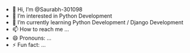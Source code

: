 - 👋 Hi, I’m @Saurabh-301098
- 👀 I’m interested in Python Development
- 🌱 I’m currently learning Python Development / Django Development
- 📫 How to reach me ...
- 😄 Pronouns: ...
- ⚡ Fun fact: ...

<!---
Saurabh-301098/Saurabh-301098 is a ✨ special ✨ repository because its `README.md` (this file) appears on your GitHub profile.
You can click the Preview link to take a look at your changes.
--->

